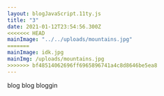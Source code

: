 ```yaml
---
layout: blogJavaScript.11ty.js
title: "3"
date: 2021-01-12T23:54:56.300Z
<<<<<<< HEAD
mainImage: "../../uploads/mountains.jpg"
=======
mainImage: idk.jpg
mainImg: /uploads/mountains.jpg
>>>>>>> bf48514062696ff6965896741a4c8d8646be5ea8
---
```


blog blog bloggin
